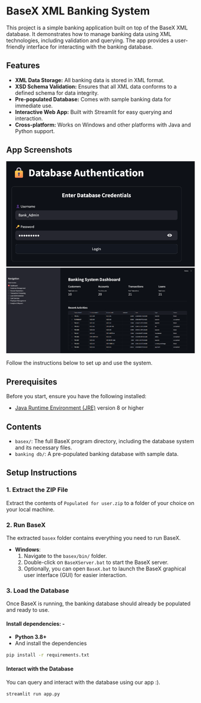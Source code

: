 # BaseX XML Banking System

This project is a simple banking application built on top of the BaseX XML database. It demonstrates how to manage banking data using XML technologies, including validation and querying. The app provides a user-friendly interface for interacting with the banking database.

## Features

- **XML Data Storage:** All banking data is stored in XML format.
- **XSD Schema Validation:** Ensures that all XML data conforms to a defined schema for data integrity.
- **Pre-populated Database:** Comes with sample banking data for immediate use.
- **Interactive Web App:** Built with Streamlit for easy querying and interaction.
- **Cross-platform:** Works on Windows and other platforms with Java and Python support.

## App Screenshots

![Login Screen](App%20Screenshots/DB%20Authentication%20and%20security.png)
![Dashboard](App%20Screenshots/dashboard.png)

Follow the instructions below to set up and use the system.

## Prerequisites

Before you start, ensure you have the following installed:

- [Java Runtime Environment (JRE)](https://www.java.com/en/download/) version 8 or higher

## Contents

- `basex/`: The full BaseX program directory, including the database system and its necessary files.
- `banking db/`: A pre-populated banking database with sample data.

## Setup Instructions

### 1. Extract the ZIP File

Extract the contents of `Populated for user.zip` to a folder of your choice on your local machine.

### 2. Run BaseX

The extracted `basex` folder contains everything you need to run BaseX.

- **Windows**:
  1. Navigate to the `basex/bin/` folder.
  2. Double-click on `BaseXServer.bat` to start the BaseX server.
  3. Optionally, you can open `BaseX.bat` to launch the BaseX graphical user interface (GUI) for easier interaction.

### 3. Load the Database

Once BaseX is running, the banking database should already be populated and ready to use.

#### Install dependencies: -

- **Python 3.8+**
- And install the dependencies

```bash
pip install -r requirements.txt
```

#### Interact with the Database

You can query and interact with the database using our app :).

```bash
streamlit run app.py
```
